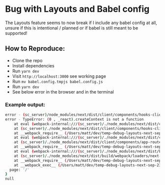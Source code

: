 # Bug with Layouts and Babel config

The Layouts feature seems to now break if I include any babel config at all, unsure if this is intentional / planned or if babel is still meant to be supported!

## How to Reproduce:

- Clone the repo
- Install dependencies
- Run `yarn dev`
- Visit `http://localhost:3000` see working page
- Run `mv babel.config.tmpjs babel.config.js`
- Run `yarn dev`
- See below error in the browser and in the terminal

### Example output:

```sh
error - (sc_server)/node_modules/next/dist/client/components/hooks-client-context.js (7:40) @ eval
error - TypeError: (0 , _react).createContext is not a function
    at eval (webpack-internal:///(sc_server)/./node_modules/next/dist/client/components/hooks-client-context.js:10:41)
    at (sc_server)/./node_modules/next/dist/client/components/hooks-client-context.js (/Users/matt/dev/temp-debug-layouts-next-sep-23/.next/server/app/page.js:208:1)
    at __webpack_require__ (/Users/matt/dev/temp-debug-layouts-next-sep-23/.next/server/webpack-runtime.js:33:42)
    at eval (webpack-internal:///(sc_server)/./node_modules/next/dist/client/components/app-router.client.js:22:27)
    at (sc_server)/./node_modules/next/dist/client/components/app-router.client.js (/Users/matt/dev/temp-debug-layouts-next-sep-23/.next/server/app/page.js:197:1)
    at __webpack_require__ (/Users/matt/dev/temp-debug-layouts-next-sep-23/.next/server/webpack-runtime.js:33:42)
    at eval (webpack-internal:///(sc_server)/./node_modules/next/dist/build/webpack/loaders/next-app-loader.js?name=app%2Fpage&appPaths=%2Fpage&pagePath=private-next-app-dir%2Fpage.tsx&appDir=%2FUsers%2Fmatt%2Fdev%2Ftemp-debug-layouts-next-sep-23%2Fapp&pageExtensions=tsx&pageExtensions=ts&pageExtensions=jsx&pageExtensions=js!:26:24)
    at (sc_server)/./node_modules/next/dist/build/webpack/loaders/next-app-loader.js?name=app%2Fpage&appPaths=%2Fpage&pagePath=private-next-app-dir%2Fpage.tsx&appDir=%2FUsers%2Fmatt%2Fdev%2Ftemp-debug-layouts-next-sep-23%2Fapp&pageExtensions=tsx&pageExtensions=ts&pageExtensions=jsx&pageExtensions=js! (/Users/matt/dev/temp-debug-layouts-next-sep-23/.next/server/app/page.js:121:1)
    at __webpack_require__ (/Users/matt/dev/temp-debug-layouts-next-sep-23/.next/server/webpack-runtime.js:33:42)
    at __webpack_exec__ (/Users/matt/dev/temp-debug-layouts-next-sep-23/.next/server/app/page.js:358:39) {
  page: '/'
}
null

```
